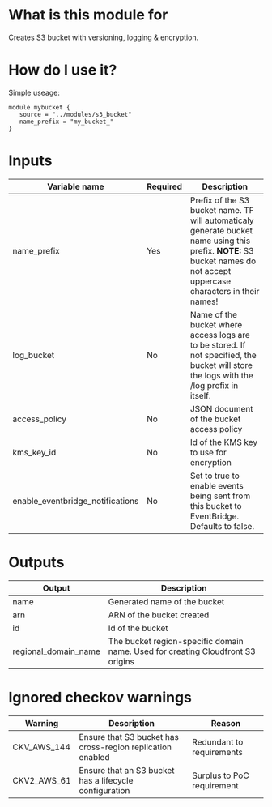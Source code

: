 # What is this module for
Creates S3 bucket with versioning, logging & encryption.

# How do I use it?
Simple useage:

```hcl
module mybucket { 
   source = "../modules/s3_bucket" 
   name_prefix = "my_bucket_" 
}
```

# Inputs
|Variable name|Required|Description|
|-------------|--------|-----------|
|name_prefix|Yes|Prefix of the S3 bucket name. TF will automaticaly generate bucket name using this prefix. **NOTE:** S3 bucket names do not accept uppercase characters in their names!|
|log_bucket|No|Name of the bucket where access logs are to be stored. If not specified, the bucket will store the logs with the /log prefix in itself.|
|access_policy|No|JSON document of the bucket access policy|
|kms_key_id|No|Id of the KMS key to use for encryption|
|enable_eventbridge_notifications|No|Set to true to enable events being sent from this bucket to EventBridge. Defaults to false.|

# Outputs
|Output|Description|
|---|---|
|name|Generated name of the bucket|
|arn|ARN of the bucket created|
|id|Id of the bucket|
|regional_domain_name|The bucket region-specific domain name. Used for creating Cloudfront S3 origins|

# Ignored checkov warnings

|Warning|Description|Reason|
|---|---|---|
|CKV_AWS_144|Ensure that S3 bucket has cross-region replication enabled|Redundant to requirements
|CKV2_AWS_61|Ensure that an S3 bucket has a lifecycle configuration|Surplus to PoC requirement|